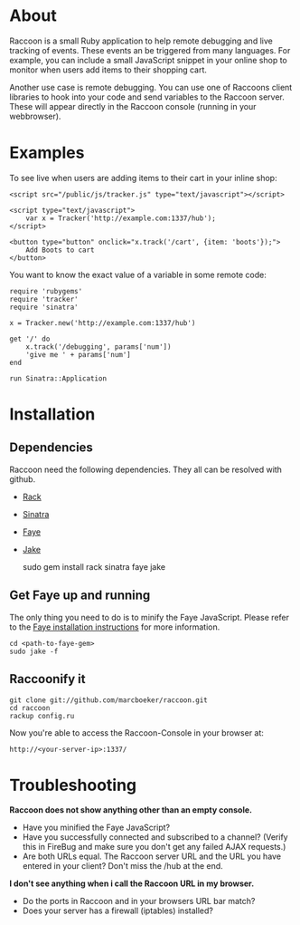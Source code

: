 # About

Raccoon is a small Ruby application to help remote debugging and live tracking
of events. These events an be triggered from many languages. For example, you
can include a small JavaScript snippet in your online shop to monitor when
users add items to their shopping cart.

Another use case is remote debugging. You can use one of Raccoons client
libraries to hook into your code and send variables to the Raccoon server.
These will appear directly in the Raccoon console (running in your
webbrowser).

# Examples

To see live when users are adding items to their cart in your inline shop:

	<script src="/public/js/tracker.js" type="text/javascript"></script> 

	<script type="text/javascript">
		var x = Tracker('http://example.com:1337/hub');
	</script>
	
	<button type="button" onclick="x.track('/cart', {item: 'boots'});">
		Add Boots to cart
	</button>
	
You want to know the exact value of a variable in some remote code:

	require 'rubygems'
	require 'tracker'
	require 'sinatra'

	x = Tracker.new('http://example.com:1337/hub')

	get '/' do
		x.track('/debugging', params['num'])
		'give me ' + params['num']
	end

	run Sinatra::Application
	
# Installation

## Dependencies

Raccoon need the following dependencies. They all can be resolved with github.

- 	[Rack](http://github.com/chneukirchen/rack/ "Rack")
- 	[Sinatra](http://github.com/sinatra/sinatra "Sinatra")
- 	[Faye](http://github.com/jcoglan/faye/ "Faye")
- 	[Jake](http://github.com/tlrobinson/jake/ "Jake")

	sudo gem install rack sinatra faye jake
	
## Get Faye up and running

The only thing you need to do is to minify the Faye JavaScript. Please refer
to the [Faye installation instructions](http://github.com/jcoglan/faye/
 "Faye") for more information.

	cd <path-to-faye-gem>
	sudo jake -f
	
## Raccoonify it

	git clone git://github.com/marcboeker/raccoon.git
	cd raccoon
	rackup config.ru

Now you're able to access the Raccoon-Console in your browser at:

	http://<your-server-ip>:1337/
	
# Troubleshooting

**Raccoon does not show anything other than an empty console.**

- 	Have you minified the Faye JavaScript?
- 	Have you successfully connected and subscribed to a channel?
	(Verify this in FireBug and make sure you don't get any failed
	AJAX requests.)
- 	Are both URLs equal. The Raccoon server URL and the URL you have
	entered in your client? Don't miss the /hub at the end.

**I don't see anything when i call the Raccoon URL in my browser.**

- 	Do the ports in Raccoon and in your browsers URL bar match?
- 	Does your server has a firewall (iptables) installed?
